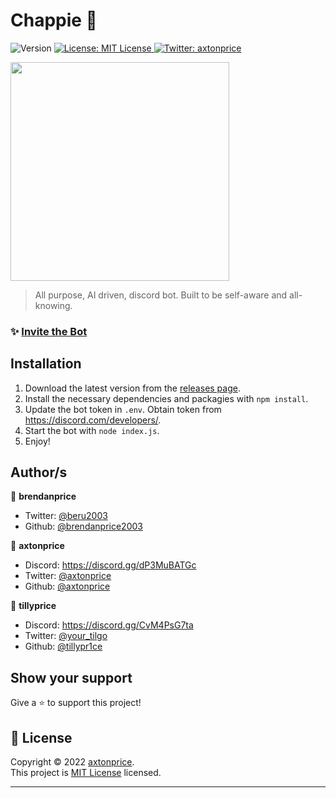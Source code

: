 <h1>Chappie 🤖</h1>
<p>
  <img alt="Version" src="https://img.shields.io/badge/version-Alpha-blue.svg?cacheSeconds=2592000" />
  <a href="https://github.com/axtonprice/nexu-cms/blob/main/LICENSE" target="_blank">
    <img alt="License: MIT License" src="https://img.shields.io/badge/License-MIT License-yellow.svg" />
  </a>
  <a href="https://twitter.com/axtonprice" target="_blank">
    <img alt="Twitter: axtonprice" src="https://img.shields.io/twitter/follow/axtonprice.svg?style=social" />
  </a>
</p>

<img src="https://user-images.githubusercontent.com/37771600/162176354-ada7adfd-b53a-4260-8565-15c1ce48d300.png" height="350">

> All purpose, AI driven, discord bot. Built to be self-aware and all-knowing.

### ✨ [Invite the Bot](https://example.com)

## Installation

1. Download the latest version from the <a href="https://github.com/brendanprice2003/Chappie/releases">releases page</a>. 
2. Install the necessary dependencies and packagies with `npm install`.
3. Update the bot token in `.env`. Obtain token from https://discord.com/developers/.
4. Start the bot with `node index.js`.
5. Enjoy!
 
## Author/s

👤 **brendanprice**

* Twitter: [@beru2003](https://twitter.com/beru2003)
* Github: [@brendanprice2003](https://github.com/brendanprice2003)

👤 **axtonprice**

* Discord: https://discord.gg/dP3MuBATGc
* Twitter: [@axtonprice](https://twitter.com/axtonprice)
* Github: [@axtonprice](https://github.com/axtonprice)

👤 **tillyprice**

* Discord: https://discord.gg/CvM4PsG7ta
* Twitter: [@your_tilgo](https://twitter.com/your_tilgo)
* Github: [@tillypr1ce](https://github.com/tillypr1ce)

## Show your support

Give a ⭐️ to support this project!

## 📝 License

Copyright © 2022 [axtonprice](https://github.com/brendanprice2003).<br />
This project is [MIT License](https://github.com/brendanprice2003/Chappie/blob/main/LICENSE) licensed.

***